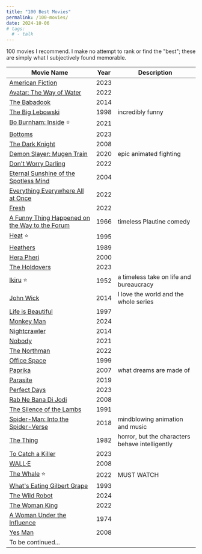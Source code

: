 ```yaml
---
title: "100 Best Movies"
permalink: /100-movies/
date: 2024-10-06
# tags:
  # - talk
---
```


100 movies I recommend. I make no attempt to rank or find the "best"; these are simply what I subjectively found memorable.

| Movie Name | Year | Description |
|------------|------|-------------|
| [American Fiction](https://www.themoviedb.org/movie/1056360-american-fiction) | 2023 |  |
| [Avatar: The Way of Water](https://www.themoviedb.org/movie/76600-avatar-the-way-of-water) | 2022 |  |
| [The Babadook](https://www.themoviedb.org/movie/242224-the-babadook) | 2014 |  |
| [The Big Lebowski](https://www.themoviedb.org/movie/115-the-big-lebowski) | 1998 | incredibly funny |
| [Bo Burnham: Inside](https://www.themoviedb.org/movie/823754-bo-burnham-inside) :star: | 2021 |  |
| [Bottoms](https://www.themoviedb.org/movie/814776-bottoms) | 2023 |  |
| [The Dark Knight](https://www.themoviedb.org/movie/155-the-dark-knight) | 2008 |  |
| [Demon Slayer: Mugen Train](https://www.themoviedb.org/movie/635302) | 2020 | epic animated fighting |
| [Don't Worry Darling](https://www.themoviedb.org/movie/619730-don-t-worry-darling) | 2022 |  |
| [Eternal Sunshine of the Spotless Mind](https://www.themoviedb.org/movie/38-eternal-sunshine-of-the-spotless-mind) | 2004 |  |
| [Everything Everywhere All at Once](https://www.themoviedb.org/movie/545611-everything-everywhere-all-at-once) | 2022 |  |
| [Fresh](https://www.themoviedb.org/movie/787752-fresh) | 2022 |  |
| [A Funny Thing Happened on the Way to the Forum](https://www.themoviedb.org/movie/17768-a-funny-thing-happened-on-the-way-to-the-forum) | 1966 | timeless Plautine comedy |
| [Heat](https://www.themoviedb.org/movie/949-heat) :star: | 1995 |  |
| [Heathers](https://www.themoviedb.org/movie/2640-heathers) | 1989 |  |
| [Hera Pheri](https://www.themoviedb.org/movie/21614-hera-pheri) | 2000 |  |
| [The Holdovers](https://www.themoviedb.org/movie/840430-the-holdovers) | 2023 |  |
| [Ikiru](https://www.themoviedb.org/movie/3782) :star: | 1952 | a timeless take on life and bureaucracy |
| [John Wick](https://www.themoviedb.org/movie/245891-john-wick) | 2014 | I love the world and the whole series |
| [Life is Beautiful](https://www.themoviedb.org/movie/637-la-vita-e-bella) | 1997 |  |
| [Monkey Man](https://www.themoviedb.org/movie/560016-monkey-man) | 2024 |  |
| [Nightcrawler](https://www.themoviedb.org/movie/242582-nightcrawler) | 2014 |  |
| [Nobody](https://www.themoviedb.org/movie/615457-nobody) | 2021 |  |
| [The Northman](https://www.themoviedb.org/movie/639933-the-northman) | 2022 |  |
| [Office Space](https://www.themoviedb.org/movie/1542-office-space) | 1999 |  |
| [Paprika](https://www.themoviedb.org/movie/4977) | 2007 | what dreams are made of |
| [Parasite](https://www.themoviedb.org/movie/496243) | 2019 |  |
| [Perfect Days](https://www.themoviedb.org/movie/976893-perfect-days) | 2023 |  |
| [Rab Ne Bana Di Jodi](https://www.themoviedb.org/movie/14072) | 2008 |  |
| [The Silence of the Lambs](https://www.themoviedb.org/movie/274-the-silence-of-the-lambs) | 1991 |  |
| [Spider-Man: Into the Spider-Verse](https://www.themoviedb.org/movie/324857-spider-man-into-the-spider-verse) | 2018 | mindblowing animation and music |
| [The Thing](https://www.themoviedb.org/movie/1091-the-thing) | 1982 | horror, but the characters behave intelligently |
| [To Catch a Killer](https://www.themoviedb.org/movie/605886-to-catch-a-killer) | 2023 |  |
| [WALL·E](https://www.themoviedb.org/movie/10681-wall-e) | 2008 |  |
| [The Whale](https://www.themoviedb.org/movie/785084-the-whale) :star: | 2022 | MUST WATCH |
| [What's Eating Gilbert Grape](https://www.themoviedb.org/movie/1587-what-s-eating-gilbert-grape) | 1993 |  |
| [The Wild Robot](https://www.themoviedb.org/movie/1184918-the-wild-robot) | 2024 |  |
| [The Woman King](https://www.themoviedb.org/movie/724495-the-woman-king) | 2022 |  |
| [A Woman Under the Influence](https://www.themoviedb.org/movie/29845-a-woman-under-the-influence) | 1974 |  |
| [Yes Man](https://www.themoviedb.org/movie/10201-yes-man) | 2008 |  |
| To be continued... |  |  |
